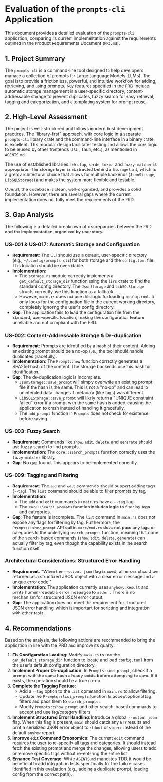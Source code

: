 # Evaluation of the `prompts-cli` Application

This document provides a detailed evaluation of the `prompts-cli` application, comparing its current implementation against the requirements outlined in the Product Requirements Document (`PRD.md`).

## 1. Project Summary

The `prompts-cli` is a command-line tool designed to help developers manage a collection of prompts for Large Language Models (LLMs). The goal is to provide a frictionless, powerful, and intuitive workflow for adding, retrieving, and using prompts. Key features specified in the PRD include automatic storage management in a user-specific directory, content-addressable storage to prevent duplicates, fuzzy search for easy retrieval, tagging and categorization, and a templating system for prompt reuse.

## 2. High-Level Assessment

The project is well-structured and follows modern Rust development practices. The "library-first" approach, with core logic in a separate `prompts-cli` library crate and the command-line interface in a binary crate, is excellent. This modular design facilitates testing and allows the core logic to be reused by other frontends (TUI, Tauri, etc.), as mentioned in `AGENTS.md`.

The use of established libraries like `clap`, `serde`, `tokio`, and `fuzzy-matcher` is appropriate. The storage layer is abstracted behind a `Storage` trait, which is a great architectural choice that allows for multiple backends (`JsonStorage`, `LibSQLStorage`) and makes the system more flexible and testable.

Overall, the codebase is clean, well-organized, and provides a solid foundation. However, there are several gaps where the current implementation does not fully meet the requirements of the PRD.

## 3. Gap Analysis

The following is a detailed breakdown of discrepancies between the PRD and the implementation, organized by user story.

### US-001 & US-017: Automatic Storage and Configuration

- **Requirement**: The CLI should use a default, user-specific directory (e.g., `~/.config/prompts-cli`) for both storage and the `config.toml` file. This location should be overridable.
- **Implementation**:
    - The `storage.rs` module correctly implements a `get_default_storage_dir` function using the `dirs` crate to find the standard config directory. The `JsonStorage` and `LibSQLStorage` structs correctly use this function as a fallback.
    - However, `main.rs` does not use this logic for loading `config.toml`. It only looks for the configuration file in the current working directory, completely ignoring the user's config directory.
- **Gap**: The application fails to load the configuration file from the standard, user-specific location, making the configuration feature unreliable and not compliant with the PRD.

### US-002: Content-Addressable Storage & De-duplication

- **Requirement**: Prompts are identified by a hash of their content. Adding an existing prompt should be a no-op (i.e., the tool should handle duplicates gracefully).
- **Implementation**: The `Prompt::new` function correctly generates a SHA256 hash of the content. The storage backends use this hash for identification.
- **Gap**: The de-duplication logic is incomplete.
    - `JsonStorage::save_prompt` will simply overwrite an existing prompt file if the hash is the same. This is not a "no-op" and can lead to unintended data changes if metadata (like tags) was different.
    - `LibSQLStorage::save_prompt` will likely return a "UNIQUE constraint failed" error if a prompt with the same hash is added, causing the application to crash instead of handling it gracefully.
    - The `add_prompt` function in `Prompts` does not check for existence before saving.

### US-003: Fuzzy Search

- **Requirement**: Commands like `show`, `edit`, `delete`, and `generate` should use fuzzy search to find prompts.
- **Implementation**: The `core::search_prompts` function correctly uses the `fuzzy-matcher` library.
- **Gap**: No gap found. This appears to be implemented correctly.

### US-009: Tagging and Filtering

- **Requirement**: The `add` and `edit` commands should support adding tags (`--tag`). The `list` command should be able to filter prompts by tag.
- **Implementation**:
    - The `add` and `edit` commands in `main.rs` have a `--tag` flag.
    - The `core::search_prompts` function includes logic to filter by tags and categories.
- **Gap**: The feature is incomplete. The `list` command in `main.rs` does not expose any flags for filtering by tag. Furthermore, the `Prompts::show_prompt` API call in `core/mod.rs` does not pass any tags or categories to the underlying `search_prompts` function, meaning that none of the search-based commands (`show`, `edit`, `delete`, `generate`) can actually filter by tag, even though the capability exists in the search function itself.

### Architectural Considerations: Structured Error Handling

- **Requirement**: "When the `--output json` flag is used, all errors should be returned as a structured JSON object with a clear error message and a unique error code."
- **Implementation**: The application currently uses `anyhow::Result` and prints human-readable error messages to `stderr`. There is no mechanism for structured JSON error output.
- **Gap**: The application does not meet the requirement for structured JSON error handling, which is important for scripting and integration with other tools.

## 4. Recommendations

Based on the analysis, the following actions are recommended to bring the application in line with the PRD and improve its quality:

1.  **Fix Configuration Loading**: Modify `main.rs` to use the `get_default_storage_dir` function to locate and load `config.toml` from the user's default configuration directory.
2.  **Implement Proper De-duplication**: In `Prompts::add_prompt`, check if a prompt with the same hash already exists before attempting to save. If it exists, the operation should be a true no-op.
3.  **Complete the Tagging Feature**:
    - Add a `--tag` option to the `list` command in `main.rs` to allow filtering.
    - Update the `Prompts::list_prompts` function to accept optional tag filters and pass them to `search_prompts`.
    - Modify `Prompts::show_prompt` and other search-based commands to accept and use tag/category filters.
4.  **Implement Structured Error Handling**: Introduce a global `--output json` flag. When this flag is present, `main` should catch any `Err` results and print a serialized JSON error object to `stdout` or `stderr` instead of the default `anyhow` report.
5.  **Improve `edit` Command Ergonomics**: The current `edit` command requires the user to re-specify all tags and categories. It should instead fetch the existing prompt and merge the changes, allowing users to add or remove specific tags without re-entering the entire list.
6.  **Enhance Test Coverage**: While `AGENTS.md` mandates TDD, it would be beneficial to add integration tests specifically for the failure cases identified in this evaluation (e.g., adding a duplicate prompt, loading config from the correct path).
